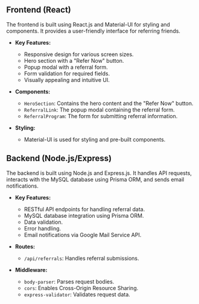 ## Frontend (React)

The frontend is built using React.js and Material-UI for styling and components.  It provides a user-friendly interface for referring friends.

- **Key Features:**
    - Responsive design for various screen sizes.
    - Hero section with a "Refer Now" button.
    - Popup modal with a referral form.
    - Form validation for required fields.
    - Visually appealing and intuitive UI.

- **Components:**
    - `HeroSection`: Contains the hero content and the "Refer Now" button.
    - `ReferralLink`:  The popup modal containing the referral form.
    - `ReferralProgram`: The form for submitting referral information.

- **Styling:**
    - Material-UI is used for styling and pre-built components.

## Backend (Node.js/Express)

The backend is built using Node.js and Express.js. It handles API requests, interacts with the MySQL database using Prisma ORM, and sends email notifications.

- **Key Features:**
    - RESTful API endpoints for handling referral data.
    - MySQL database integration using Prisma ORM.
    - Data validation.
    - Error handling.
    - Email notifications via Google Mail Service API.

- **Routes:**
    - `/api/referrals`: Handles referral submissions.

- **Middleware:**
    - `body-parser`: Parses request bodies.
    - `cors`: Enables Cross-Origin Resource Sharing.
    - `express-validator`: Validates request data.
